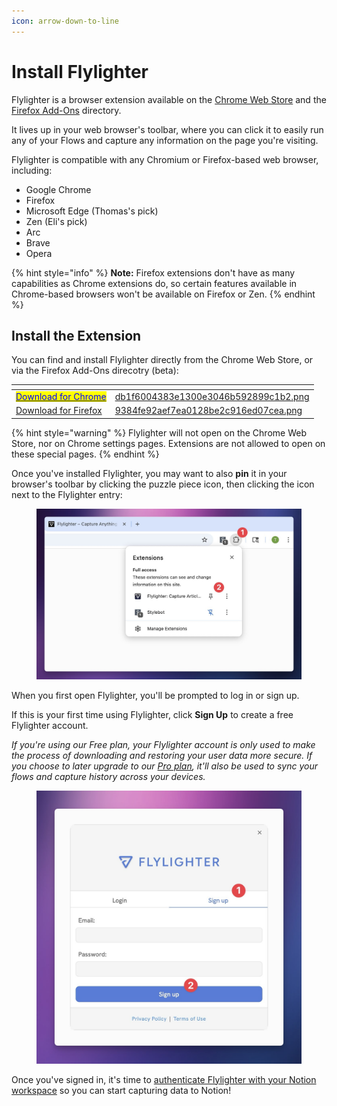 ```yaml
---
icon: arrow-down-to-line
---
```


# Install Flylighter

Flylighter is a browser extension available on the [Chrome Web Store](https://chromewebstore.google.com/u/6/detail/flylighter/dlmdffmkcggiicjbfnjcnikkpahgplmd) and the [Firefox Add-Ons](https://addons.mozilla.org/en-US/firefox/addon/flylighter-beta/) directory.

It lives up in your web browser's toolbar, where you can click it to easily run any of your Flows and capture any information on the page you're visiting.

Flylighter is compatible with any Chromium or Firefox-based web browser, including:

* Google Chrome
* Firefox
* Microsoft Edge (Thomas's pick)
* Zen (Eli's pick)
* Arc
* Brave
* Opera

{% hint style="info" %}
**Note:** Firefox extensions don't have as many capabilities as Chrome extensions do, so certain features available in Chrome-based browsers won't be available on Firefox or Zen.
{% endhint %}

## Install the Extension

You can find and install Flylighter directly from the Chrome Web Store, or via the Firefox Add-Ons direcotry (beta):

<table data-card-size="large" data-column-title-hidden data-view="cards"><thead><tr><th></th><th data-hidden data-card-cover data-type="files"></th></tr></thead><tbody><tr><td>                      <a href="https://chromewebstore.google.com/u/6/detail/flylighter-capture-articl/dlmdffmkcggiicjbfnjcnikkpahgplmd"><mark style="color:blue;">Download for Chrome</mark></a></td><td><a href="../.gitbook/assets/db1f6004383e1300e3046b592899c1b2.png">db1f6004383e1300e3046b592899c1b2.png</a></td></tr><tr><td>                      <a href="https://addons.mozilla.org/en-US/firefox/addon/flylighter-beta/">Download for Firefox</a></td><td><a href="../.gitbook/assets/9384fe92aef7ea0128be2c916ed07cea.png">9384fe92aef7ea0128be2c916ed07cea.png</a></td></tr></tbody></table>

{% hint style="warning" %}
Flylighter will not open on the Chrome Web Store, nor on Chrome settings pages. Extensions are not allowed to open on these special pages.
{% endhint %}

Once you've installed Flylighter, you may want to also **pin** it in your browser's toolbar by clicking the puzzle piece icon, then clicking the icon next to the Flylighter entry:

<figure><img src="../.gitbook/assets/78452.jpeg" alt=""><figcaption></figcaption></figure>

When you first open Flylighter, you'll be prompted to log in or sign up.

If this is your first time using Flylighter, click **Sign Up** to create a free Flylighter account.

_If you're using our Free plan, your Flylighter account is only used to make the process of downloading and restoring your user data more secure. If you choose to later upgrade to our_ [_Pro plan_](https://flylighter.com/pricing/)_, it'll also be used to sync your flows and capture history across your devices._

<figure><img src="../.gitbook/assets/18655.jpeg" alt=""><figcaption></figcaption></figure>

Once you've signed in, it's time to [authenticate Flylighter with your Notion workspace](authenticating-notion.md) so you can start capturing data to Notion!
